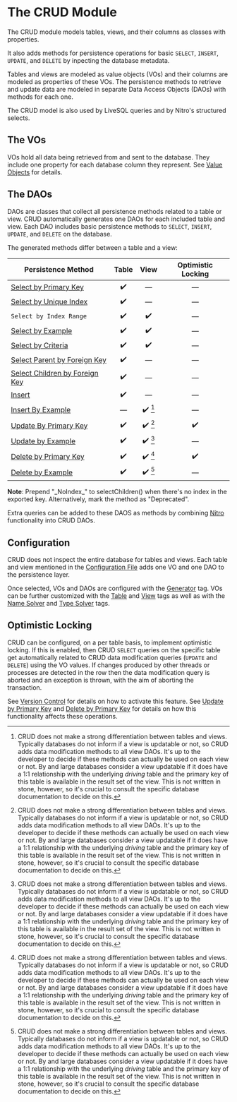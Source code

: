 # The CRUD Module

The CRUD module models tables, views, and their columns as classes with properties.

It also adds methods for persistence operations for basic `SELECT`, `INSERT`, `UPDATE`, and `DELETE`
by inpecting the database metadata.

Tables and views are modeled as value objects (VOs) and their columns are modeled as properties of these VOs. 
The persistence methods to retrieve and update data are modeled in separate Data Access Objects (DAOs) with
methods for each one.

The CRUD model is also used by LiveSQL queries and by Nitro's structured selects.


## The VOs

VOs hold all data being retrieved from and sent to the database. They include one property for each database column
they represent. See [Value Objects](./value-objects.md) for details.


## The DAOs

DAOs are classes that collect all persistence methods related to a table or view. CRUD automatically generates one DAOs
for each included table and view. Each DAO includes basic persistence methods to `SELECT`, `INSERT`, `UPDATE`, and `DELETE`
on the database.

The generated methods differ between a table and a view:

| Persistence Method | Table | View | Optimistic Locking |
| -- | :--: | :--: | :--: |
| [Select by Primary Key](./select-by-primary-key.md) | :heavy_check_mark: | &mdash; | &mdash; |
| [Select by Unique Index](./select-by-unique-index.md) | :heavy_check_mark: | &mdash; | &mdash; |
| `Select by Index Range` | :heavy_check_mark: | :heavy_check_mark: | &mdash; |
| [Select by Example](./select-by-example.md) | :heavy_check_mark: | :heavy_check_mark: | &mdash; |
| [Select by Criteria](./select-by-criteria.md) | :heavy_check_mark: | :heavy_check_mark: | &mdash; |
| [Select Parent by Foreign Key](./select-parent-by-foreign-key.md) | :heavy_check_mark: | &mdash; | &mdash; |
| [Select Children by Foreign Key](./select-children-by-foreign-key.md) | :heavy_check_mark: | &mdash; | &mdash; |
| [Insert](./insert.md) | :heavy_check_mark: | &mdash; | &mdash; |
| [Insert By Example](./insert-by-example.md) | &mdash; | :heavy_check_mark: [^1] | &mdash; |
| [Update By Primary Key](./update-by-primary-key.md) | :heavy_check_mark: | :heavy_check_mark: [^1] | :heavy_check_mark: |
| [Update by Example](./update-by-example.md) | :heavy_check_mark: | :heavy_check_mark: [^1] | &mdash; |
| [Delete by Primary Key](./delete-by-primary-key.md) | :heavy_check_mark: | :heavy_check_mark: [^1] | :heavy_check_mark: |
| [Delete by Example](./delete-by-example.md) | :heavy_check_mark: | :heavy_check_mark: [^1] | &mdash; |

**Note**: Prepend "\_NoIndex\_" to selectChildren() when there's no index in the exported key. Alternatively,
mark the method as "Deprecated".


[^1]: CRUD does not make a strong differentiation between tables and views. Typically databases do not inform 
if a view is updatable or not, so CRUD adds data modification methods to all view DAOs. It's up to the developer
to decide if these methods can actually be used on each view or not. By and large databases consider a view 
updatable if it does have a 1:1 relationship with the underlying *driving* table and the primary key of this 
table is available in the result set of the view. This is not written in stone, however, so it's crucial to 
consult the specific database documentation to decide on this.

Extra queries can be added to these DAOS as methods by combining [Nitro](../nitro/nitro.md) functionality into 
CRUD DAOs.


## Configuration

CRUD does not inspect the entire database for tables and views. Each table and view mentioned in the
[Configuration File](../config/configuration-file-structure.md) adds one VO and one DAO to the persistence layer.

Once selected, VOs and DAOs are configured with the [Generator](../config/tags/mybatis-spring.md) tag. VOs can be
further customized with the [Table](../config/tags/table.md) and [View](../config/tags/view.md) tags as well as 
with the [Name Solver](../config/tags/name-solver.md) and [Type Solver](../config/tags/type-solver.md) tags.


## Optimistic Locking

CRUD can be configured, on a per table basis, to implement optimistic locking. If this is enabled, then CRUD `SELECT` queries
on the specific table get automatically related to CRUD data modification queries (`UPDATE` and `DELETE`) using the VO values. 
If changes produced by other threads or processes are detected in the row then the data modification query is aborted and an
exception is thrown, with the aim of aborting the transaction.

See [Version Control](../config/tags/version-control-column.md) for details on how to activate this feature.
See [Update by Primary Key](./update-by-primary-key.md) and [Delete by Primary Key](./delete-by-primary-key.md) for details
on how this functionality affects these operations.







